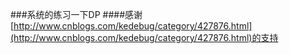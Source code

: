 ###系统的练习一下DP
####感谢 [http://www.cnblogs.com/kedebug/category/427876.html](http://www.cnblogs.com/kedebug/category/427876.html)的支持
